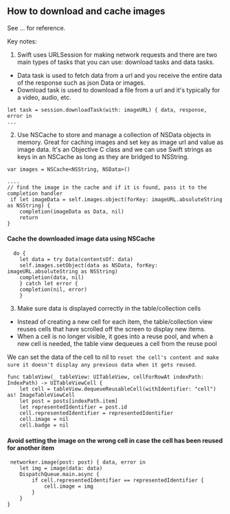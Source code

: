 ## How to download and cache images

See ... for reference. 

Key notes:

1. Swift uses URLSession for making network requests and there are two main types of tasks that you can use: download tasks and data tasks.

- Data task is used to fetch data from a url and you receive the entire data of the response such as json Data or images.
- Download task is used to download a file from a url and it's typically for a video, audio, etc.

```
let task = session.downloadTask(with: imageURL) { data, response, error in
...
```

2. Use NSCache to store and manage a collection of NSData objects in memory. Great for caching images and set key as image url and value as image data. It's an Objective C class and we can use Swift strings as keys in an NSCache as long as they are bridged to NSString.

```
var images = NSCache<NSString, NSData>()

....
// find the image in the cache and if it is found, pass it to the completion handler
 if let imageData = self.images.object(forKey: imageURL.absoluteString as NSString) {
    completion(imageData as Data, nil)
    return
}
```

#### Cache the downloaded image data using NSCache
```
  do {
    let data = try Data(contentsOf: data)
    self.images.setObject(data as NSData, forKey: imageURL.absoluteString as NSString)
    completion(data, nil)
    } catch let error {
    completion(nil, error)
    }
```

3. Make sure data is displayed correctly in the table/collection cells
- Instead of creating a new cell for each item, the table/collection view reuses cells that have scrolled off the screen to display new items. 
- When a cell is no longer visible, it goes into a reuse pool, and when a new cell is needed, the table view dequeues a cell from the reuse pool

We can set the data of the cell to nil to `reset the cell's content and make sure it doesn't display any previous data when it gets reused`.

```
func tableView(_ tableView: UITableView, cellForRowAt indexPath: IndexPath) -> UITableViewCell {
    let cell = tableView.dequeueReusableCell(withIdentifier: "cell") as! ImageTableViewCell
    let post = posts[indexPath.item]
    let representedIdentifier = post.id
    cell.representedIdentifier = representedIdentifier
    cell.image = nil
    cell.badge = nil
```

#### Avoid setting the image on the wrong cell in case the cell has been reused for another item
```
 networker.image(post: post) { data, error in
    let img = image(data: data)
    DispatchQueue.main.async {
        if cell.representedIdentifier == representedIdentifier {
            cell.image = img
        }
    }
}
```